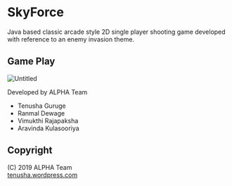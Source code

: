 # SkyForce

Java based classic arcade style 2D single player shooting game developed with reference to an enemy invasion theme.

## Game Play

<img src="https://i.ibb.co/nwJjw21/Untitled.jpg" alt="Untitled" border="0">

Developed by ALPHA Team
* Tenusha Guruge
* Ranmal Dewage
* Vimukthi Rajapaksha
* Aravinda Kulasooriya

## Copyright

(C) 2019 ALPHA Team
<br>
[tenusha.wordpress.com](https://tenusha.wordpress.com)
